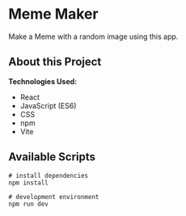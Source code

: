 # Meme Maker

Make a Meme with a random image using this app.

<!-- Check it out: [Color Picker](https://color-scheme-picker.netlify.app/) -->

## About this Project

**Technologies Used:**

- React
- JavaScript (ES6)
  <!-- - JSON API -->
  <!-- - localStorage -->
- CSS
- npm
- Vite

<!-- Colors and combinations returned via JSON API [Color Picker API](https://www.thecolorapi.com/) -->

<!-- [Figma design file](<https://www.figma.com/file/89fWdvbs8FBNpNAB3U0XBc/Color-Picker-(Copy)?node-id=0%3A1>) -->

<!-- Deployed via [netlify](https://www.netlify.com/) -->

## Available Scripts

```
# install dependencies
npm install

# development environment
npm run dev
```

<!-- ## Deployment

To deploy:

```
# build the app
npm run build

# deploy to a unique preview URL
ntl deploy

# deploy the site into production
ntl deploy --prod
``` -->
